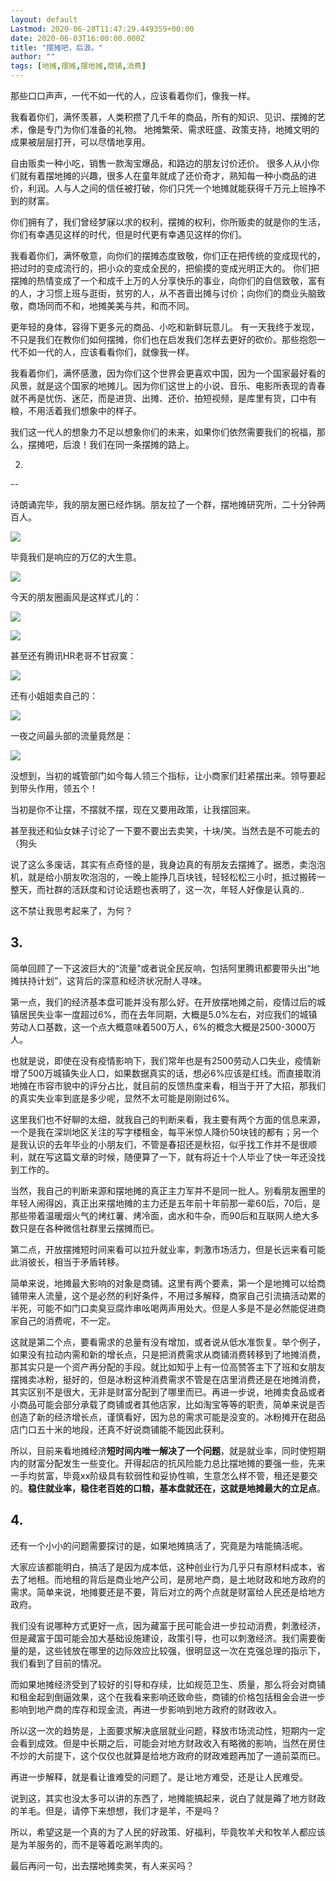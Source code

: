 ```yaml
---
layout: default
Lastmod: 2020-06-28T11:47:29.449359+00:00
date: 2020-06-03T16:00:00.000Z
title: "摆摊吧，后浪。"
author: ""
tags: [地摊,摆摊,摆地摊,商铺,消费]
---
```


那些口口声声，一代不如一代的人，应该看着你们，像我一样。

我看着你们，满怀羡慕，人类积攒了几千年的商品，所有的知识、见识、摆摊的艺术，像是专门为你们准备的礼物。 地摊繁荣、需求旺盛、政策支持，地摊文明的成果被层层打开，可以尽情地享用。

自由贩卖一种小吃，销售一款淘宝爆品，和路边的朋友讨价还价。 很多人从小你们就有着摆地摊的兴趣，很多人在童年就成了还价奇才，熟知每一种小商品的进价，利润。人与人之间的信任被打破，你们只凭一个地摊就能获得千万元上班挣不到的财富。

你们拥有了，我们曾经梦寐以求的权利，摆摊的权利，你所贩卖的就是你的生活，你们有幸遇见这样的时代，但是时代更有幸遇见这样的你们。

我看着你们，满怀敬意，向你们的摆摊态度致敬，你们正在把传统的变成现代的，把过时的变成流行的，把小众的变成全民的，把偷摸的变成光明正大的。 你们把摆摊的热情变成了一个和成千上万的人分享快乐的事业，向你们的自信致敬，富有的人，才习惯上班与逛街，贫穷的人，从不吝啬出摊与讨价；向你们的商业头脑致敬，商场同而不和，地摊美美与共，和而不同。

更年轻的身体，容得下更多元的商品、小吃和新鲜玩意儿。 有一天我终于发现，不只是我们在教你们如何摆摊，你们也在启发我们怎样去更好的砍价。那些抱怨一代不如一代的人，应该看看你们，就像我一样。

我看着你们，满怀感激，因为你们这个世界会更喜欢中国，因为一个国家最好看的风景，就是这个国家的地摊儿。因为你们这世上的小说、音乐、电影所表现的青春就不再是忧伤、迷茫，而是进货、出摊、还价、拍短视频，是库里有货，口中有粮，不用活着我们想象中的样子。

我们这一代人的想象力不足以想象你们的未来，如果你们依然需要我们的祝福，那么，摆摊吧，后浪！我们在同一条摆摊的路上。

2.
--

诗朗诵完毕，我的朋友圈已经炸锅。朋友拉了一个群，摆地摊研究所，二十分钟两百人。

![](https://images.weserv.nl/?url=https%3A//pic2.zhimg.com/v2-90ba93280bd43b038188bf5280db9661_b.jpg)

毕竟我们是响应的万亿的大生意。

![](https://images.weserv.nl/?url=https%3A//pic4.zhimg.com/v2-8ea9b6add9aa6c23b8390290a0e7f033_b.jpg)

今天的朋友圈画风是这样式儿的：

![](https://images.weserv.nl/?url=https%3A//pic2.zhimg.com/v2-f80c08592c8cc4a02f06a06f37bccf31_b.jpg)

![](https://images.weserv.nl/?url=https%3A//pic3.zhimg.com/v2-fa997a1e9f3ffd734fe8b9a8d173110e_b.jpg)

甚至还有腾讯HR老哥不甘寂寞：

![](https://images.weserv.nl/?url=https%3A//pic2.zhimg.com/v2-74b339e2c45c3e394f4cdd6d4497f371_b.jpg)

还有小姐姐卖自己的：

![](https://images.weserv.nl/?url=https%3A//pic2.zhimg.com/v2-67a4f2f7ce062c4c023af6c64baabf09_b.jpg)

一夜之间最头部的流量竟然是：

![](https://images.weserv.nl/?url=https%3A//pic4.zhimg.com/v2-cd8aa5811233014c79fb2bf023f9526f_b.jpg)

没想到，当初的城管部门如今每人领三个指标，让小商家们赶紧摆出来。领导要起到带头作用，领五个！

当初是你不让摆，不摆就不摆，现在又要用政策，让我摆回来。

甚至我还和仙女妹子讨论了一下要不要出去卖笑，十块/笑。当然去是不可能去的（狗头

说了这么多废话，其实有点奇怪的是，我身边真的有朋友去摆摊了。据悉，卖泡泡机，就是给小朋友吹泡泡的，一晚上能挣几百块钱，轻轻松松三小时，抵过搬砖一整天，而社群的活跃度和讨论话题也表明了，这一次，年轻人好像是认真的..

这不禁让我思考起来了，为何？

**3.**
------

简单回顾了一下这波巨大的“流量”或者说全民反响，包括阿里腾讯都要带头出“地摊扶持计划”，这背后的深意和经济状况耐人寻味。

第一点，我们的经济基本盘可能并没有那么好。在开放摆地摊之前，疫情过后的城镇居民失业率一度超过6%，而在去年同期，大概是5.0%左右，对应我们的城镇劳动人口基数，这一个点大概意味着500万人，6%的概念大概是2500-3000万人。

也就是说，即使在没有疫情影响下，我们常年也是有2500劳动人口失业，疫情新增了500万城镇失业人口，如果数据真实的话，想必6%应该是红线。而直接取消地摊在市容市貌中的评分占比，就目前的反馈热度来看，相当于开了大招，那我们的真实失业率到底是多少呢，显然不太可能是刚刚过6%。

这里我们也不好聊的太细，就我自己的判断来看，我主要有两个方面的信息来源，一个是我在深圳地区关注的写字楼租金，每平米惊人降价50块钱的都有；另一个是我认识的去年毕业的小朋友们，不管是春招还是秋招，似乎找工作并不是很顺利，就在写这篇文章的时候，随便算了一下，就有将近十个人毕业了快一年还没找到工作的。

当然，我自己的判断来源和摆地摊的真正主力军并不是同一批人。别看朋友圈里的年轻人闹得凶，真正出来摆地摊的主力还是五年前十年前那一辈60后，70后，是那些带着温暖烟火气的烤红薯、烤冷面，卤水和牛杂，而90后和互联网人绝大多数只是在各种微信社群里云摆摊而已。

第二点，开放摆摊短时间来看可以拉升就业率，刺激市场活力，但是长远来看可能此消彼长，相当于矛盾转移。

简单来说，地摊最大影响的对象是商铺。这里有两个要素，第一个是地摊可以给商铺带来人流量，这个是必然的利好条件，不用过多解释，商家自己引流搞活动累的半死，可能不如门口卖臭豆腐炸串吆喝两声用处大。但是人多是不是必然能促进商家自己的消费呢，不一定。

这就是第二个点，要看需求的总量有没有增加，或者说从低水准恢复。举个例子，如果没有拉动内需和新的增长点，只是把消费需求从商铺消费转移到了地摊消费，那其实只是一个资产再分配的手段。就比如知乎上有一位高赞答主下了班和女朋友摆摊卖冰粉，挺好的，但是冰粉这种消费需求不管是在店里消费还是在地摊消费，其实区别不是很大，无非是财富分配到了哪里而已。再进一步说，地摊卖食品或者小商品可能会部分承载了商铺或者其他店家，比如淘宝等等的职责，简单来说是否创造了新的经济增长点，谨慎看好，因为总的需求可能是没变的。冰粉摊开在甜品店门口五十米的地段，还真不好说商铺能不能因此获利。

所以，目前来看地摊经济**短时间内唯一解决了一个问题**，就是就业率，同时使短期内的财富分配发生一些变化。开得起店的抗风险能力总比摆地摊的要强一些，先来一手均贫富，毕竟xx阶级具有软弱性和妥协性嘛，生意怎么样不管，租还是要交的。**稳住就业率，稳住老百姓的口粮，基本盘就还在，这就是地摊最大的立足点**。

**4.**
------

还有一个小小的问题需要探讨的是，如果地摊搞活了，究竟是为啥能搞活呢。

大家应该都能明白，搞活了是因为成本低，这种创业行为几乎只有原材料成本，省去了地租。而地租的背后是商业地产公司，是房地产商，是土地财政和地方政府的需求。简单来说，地摊要还是不要，背后对立的两个点就是财富给人民还是给地方政府。

我们没有说哪种方式更好一点，因为藏富于民可能会进一步拉动消费，刺激经济，但是藏富于国可能会加大基础设施建设，政策引导，也可以刺激经济。我们需要衡量的是，这些钱放在哪里的边际效应比较强，很明显这一次在克强总理的指示下，我们看到了目前的情况。

而如果地摊经济受到了较好的引导和存续，比如规范卫生、质量，那么将会对商铺和租金起到倒逼效果，这个在我看来影响还致命些，商铺的价格包括租金会进一步影响到地产商的库存和现金流，再进一步影响到地方政府的财政收入。

所以这一次的趋势是，上面要求解决底层就业问题，释放市场流动性，短期内一定会看到成效。但是中长期之后，可能会对地方财政收入有略微的影响，当然在房住不炒的大前提下，这个仅仅也就算是给地方政府的财政难题再加了一道前菜而已。

再进一步解释，就是看让谁难受的问题了。是让地方难受，还是让人民难受。

说到这，其实也没太多可以讲的东西了，地摊能搞起来，说白了就是薅了地方财政的羊毛。但是，请停下来想想，我们才是羊，不是吗？

所以，希望这是一个真的为了人民的好政策、好福利，毕竟牧羊犬和牧羊人都应该是为羊服务的，而不是等着吃涮羊肉的。

最后再问一句，出去摆地摊卖笑，有人来买吗？

